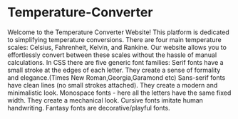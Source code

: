 # Temperature-Converter
Welcome to the Temperature Converter Website! This platform is dedicated to simplifying temperature conversions. There are four main temperature scales: Celsius, Fahrenheit, Kelvin, and Rankine. Our website allows you to effortlessly convert between these scales without the hassle of manual calculations.
In CSS there are five generic font families:  Serif fonts have a small stroke at the edges of each letter. They create a sense of formality and elegance.(Times New Roman,Georgia,Garamond etc)  Sans-serif fonts have clean lines (no small strokes attached). They create a modern and minimalistic look.  Monospace fonts - here all the letters have the same fixed width. They create a mechanical look.  Cursive fonts imitate human handwriting.   Fantasy fonts are decorative/playful fonts.
